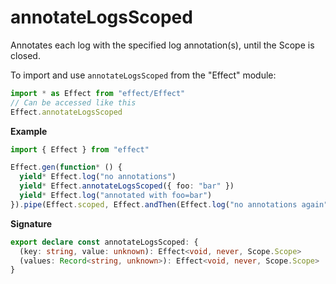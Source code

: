 # annotateLogsScoped

Annotates each log with the specified log annotation(s), until the Scope is closed.

To import and use `annotateLogsScoped` from the "Effect" module:

```ts
import * as Effect from "effect/Effect"
// Can be accessed like this
Effect.annotateLogsScoped
```

**Example**

```ts
import { Effect } from "effect"

Effect.gen(function* () {
  yield* Effect.log("no annotations")
  yield* Effect.annotateLogsScoped({ foo: "bar" })
  yield* Effect.log("annotated with foo=bar")
}).pipe(Effect.scoped, Effect.andThen(Effect.log("no annotations again")))
```

**Signature**

```ts
export declare const annotateLogsScoped: {
  (key: string, value: unknown): Effect<void, never, Scope.Scope>
  (values: Record<string, unknown>): Effect<void, never, Scope.Scope>
}
```
